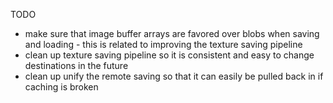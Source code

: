 TODO

- make sure that image buffer arrays are favored over blobs when saving and loading - this is related to improving the texture saving pipeline
- clean up texture saving pipeline so it is consistent and easy to change destinations in the future
- clean up unify the remote saving so that it can easily be pulled back in if caching is broken